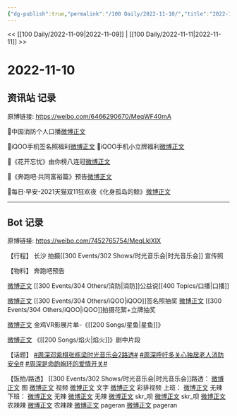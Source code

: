 ```yaml
---
{"dg-publish":true,"permalink":"/100 Daily/2022-11-10/","title":"2022-11-10","created":"2022-11-13T02:04:28.000+08:00","updated":"2023-04-11T14:46:32.935+08:00"}
---
```



<< [[100 Daily/2022-11-09\|2022-11-09]] | [[100 Daily/2022-11-11\|2022-11-11]] >>

# 2022-11-10

## 资讯站 记录

原博链接: https://weibo.com/6466290670/MeqWF40mA

💫中国消防个人口播[微博正文](https://m.weibo.cn/6466290670/4834196592005193)

💫iQOO手机签名照福利[微博正文](https://m.weibo.cn/6466290670/4834210948322102)
💫iQOO手机小立牌福利[微博正文](https://m.weibo.cn/6466290670/4834229948780011)

💫《花开忘忧》由你榜八连冠[微博正文](https://m.weibo.cn/6466290670/4834280242679997)

💫《奔跑吧·共同富裕篇》预告[微博正文](https://m.weibo.cn/6466290670/4834197011697949)

💫每日·早安-2021天猫双11狂欢夜《化身孤岛的鲸》[微博正文](https://m.weibo.cn/6466290670/4834176220007463)

---
## Bot 记录

原博链接: https://weibo.com/7452765754/MeqLklXIX

【行程】
长沙 拍摄[[300 Events/302 Shows/时光音乐会\|时光音乐会]] 宣传照

【物料】
[](http://weibo.com/5242381821/MelAPoHsA) 奔跑吧预告

[微博正文](http://weibo.com/3549916270/MeloF0iGe) [[300 Events/304 Others/消防\|消防]]公益说[[400 Topics/口播\|口播]]

[微博正文](http://weibo.com/6960161079/MelBc8TL3) [[300 Events/304 Others/iQOO\|iQOO]]签名照抽奖
[微博正文](http://weibo.com/6378846558/MemjtlBrb) [[300 Events/304 Others/iQOO\|iQOO]]拍摄花絮+立牌抽奖

[微博正文](http://weibo.com/2715305503/MdDQd9taU) 金鸡VR影展片单-《[[200 Songs/星鱼\|星鱼]]》

[微博正文](https://weibo.com/5883814680/MeomtxqT8) 《[[200 Songs/焰火\|焰火]]》剧中片段

【话题】
[#周深邓紫棋张栋梁时光音乐会2路透#](https://s.weibo.com/weibo?q=%23%E5%91%A8%E6%B7%B1%E9%82%93%E7%B4%AB%E6%A3%8B%E5%BC%A0%E6%A0%8B%E6%A2%81%E6%97%B6%E5%85%89%E9%9F%B3%E4%B9%90%E4%BC%9A2%E8%B7%AF%E9%80%8F%23)
[#周深呼吁多关心独居老人消防安全#](https://s.weibo.com/weibo?q=%23%E5%91%A8%E6%B7%B1%E5%91%BC%E5%90%81%E5%A4%9A%E5%85%B3%E5%BF%83%E7%8B%AC%E5%B1%85%E8%80%81%E4%BA%BA%E6%B6%88%E9%98%B2%E5%AE%89%E5%85%A8%23)
[#周深是命韵峋环的爱情开关#](https://s.weibo.com/weibo?q=%23%E5%91%A8%E6%B7%B1%E6%98%AF%E5%91%BD%E9%9F%B5%E5%B3%8B%E7%8E%AF%E7%9A%84%E7%88%B1%E6%83%85%E5%BC%80%E5%85%B3%23)

【饭拍/路透】
[[300 Events/302 Shows/时光音乐会\|时光音乐会]]路透：
[微博正文](http://weibo.com/5367837096/Mems8cTG2) 图
[微博正文](http://weibo.com/5212464514/Melk6fg3g) 视频
[微博正文](https://m.weibo.cn/6240119883/4834077586228833) 文字
[微博正文](http://weibo.com/5245144612/MemviaUcP) 彩排视频
上班：
[微博正文](http://weibo.com/7495641082/MenJl28lI) 无辣
下班：
[微博正文](http://weibo.com/7495641082/MekU406bl) 无辣
[微博正文](http://weibo.com/7495641082/MepBTecVn) 无辣
[微博正文](http://weibo.com/6433509682/MeppMadya) skr_呗
[微博正文](http://weibo.com/6433509682/MepYJyYxa) skr_呗
[微博正文](https://m.weibo.cn/7628792895/4834178757828860) 农辣辣
[微博正文](http://weibo.com/7628792895/Mep5V6Ppj) 农辣辣
[微博正文](http://weibo.com/7633014126/MekAq06LX) pageran
[微博正文](http://weibo.com/7633014126/MepGcC98z) pageran
